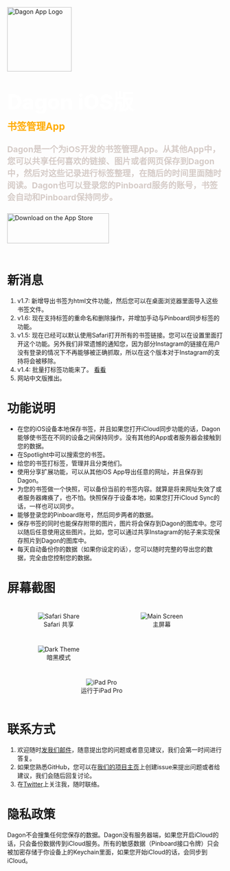 <div style="margin-bottom: 4rem">
    <div>
    <a href="https://dagonapp.wanyi.dev/images/DagonApp.svg">
        <img src="/images/DagonApp.svg" alt="Dagon App Logo" width="150px"/>
    </a>
    </div>
    <div style="color:#fff; font-weight: 800; font-size: 3rem; margin-top: 2rem">Dagon iOS版</div>
    <div style="color:#fff; font-weight: bold; font-size: 1.4rem; margin-top: 0.5rem; color: #FFAC05">书签管理App</div>
    <div style="color:#fff; font-weight: bold; font-size: 1.2rem; margin-top: 1.5rem; color: #D5CBC7">
        Dagon是一个为iOS开发的书签管理App。从其他App中，您可以共享任何喜欢的链接、图片或者网页保存到Dagon中，然后对这些记录进行标签整理，在随后的时间里面随时阅读。Dagon也可以登录您的Pinboard服务的账号，书签会自动和Pinboard保持同步。
    </div>
    <div style="margin-top: 1.5rem;">
        <a href="https://apps.apple.com/cn/app/dagon-app/id1508281140"><img src="/images/appstore@2x.png" alt="Download on the App Store" width="237" height="70"></a>
    </div>
</div>

# 新消息

1. v1.7: 新增导出书签为html文件功能，然后您可以在桌面浏览器里面导入这些书签文件。
1. v1.6: 现在支持标签的重命名和删除操作，并增加手动与Pinboard同步标签的功能。
1. v1.5: 现在已经可以默认使用Safari打开所有的书签链接。您可以在设置里面打开这个功能。另外我们非常遗憾的通知您，因为部分Instagram的链接在用户没有登录的情况下不再能够被正确抓取，所以在这个版本对于Instagram的支持将会被移除。
1. v1.4: 批量打标签功能来了。 [看看](/zh-cn/guide06.md)
1. 网站中文版推出。

# 功能说明

* 在您的iOS设备本地保存书签，并且如果您打开iCloud同步功能的话，Dagon能够使书签在不同的设备之间保持同步。没有其他的App或者服务器会接触到您的数据。
* 在Spotlight中可以搜索您的书签。
* 给您的书签打标签，管理并且分类他们。
* 使用分享扩展功能，可以从其他iOS App导出任意的网址，并且保存到Dagon。
* 为您的书签做一个快照，可以备份当前的书签内容。就算是将来网址失效了或者服务器瘫痪了，也不怕。快照保存于设备本地，如果您打开iCloud Sync的话，一样也可以同步。
* 能够登录您的Pinboard账号，然后同步两者的数据。
* 保存书签的同时也能保存附带的图片，图片将会保存到Dagon的图库中。您可以随后任意使用这些图片。比如，您可以通过共享Instagram的帖子来实现保存照片到Dagon的图库中。
* 每天自动备份你的数据（如果你设定的话），您可以随时完整的导出您的数据，完全由您控制您的数据。

# 屏幕截图

<div style="display: flex; flex-direction: row; justify-content: flex-start; flex-wrap: wrap;">
<figure style="width: 200px; margin: 20px; text-align: center;">
    <img src="/images/Safari.jpg" alt="Safari Share">
    <figcaption>Safari 共享</figcaption>
</figure>

<figure style="width: 200px; margin: 20px; text-align: center;">
    <img src="/images/MainScreen.jpg" alt="Main Screen">
    <figcaption>主屏幕</figcaption>
</figure>

<figure style="width: 200px; margin: 20px; text-align: center;">
    <img src="/images/DarkTheme.jpg" alt="Dark Theme">
    <figcaption>暗黑模式</figcaption>
</figure>

<figure style="width: 400px; margin: 20px; text-align: center;">
    <img src="/images/iPadPro.jpg" alt="iPad Pro">
    <figcaption>运行于iPad Pro</figcaption>
</figure>
</div>

# 联系方式

1. 欢迎随时[发我们邮件](mailto:dagon@wanyi.dev?subject=About%20Dagon%20App)，随意提出您的问题或者意见建议，我们会第一时间进行答复。
2. 如果您熟悉GitHub，您可以在[我们的项目主页](https://github.com/morphinewan/dagonapp.wanyi.dev/issues)上创建issue来提出问题或者给建议，我们会随后回复讨论。
3. 在[Twitter](https://twitter.com/morphinewan)上关注我，随时联络。

# 隐私政策

Dagon不会搜集任何您保存的数据。Dagon没有服务器端，如果您开启iCloud的话，只会备份数据传到iCloud服务。所有的敏感数据（Pinboard接口令牌）只会被加密存储于你设备上的Keychain里面，如果您开始iCloud的话，会同步到iCloud。